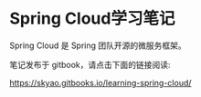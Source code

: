 # Spring Cloud学习笔记

Spring Cloud 是 Spring 团队开源的微服务框架。

笔记发布于 gitbook，请点击下面的链接阅读:

https://skyao.gitbooks.io/learning-spring-cloud/
